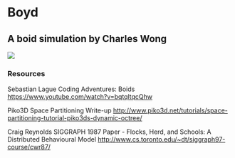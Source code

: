 # Boyd
## A boid simulation by Charles Wong

![](boid.gif)

### Resources

Sebastian Lague Coding Adventures: Boids <https://www.youtube.com/watch?v=bqtqltqcQhw>

Piko3D Space Partitioning Write-up <http://www.piko3d.net/tutorials/space-partitioning-tutorial-piko3ds-dynamic-octree/>

Craig Reynolds SIGGRAPH 1987 Paper -  Flocks, Herd, and Schools: A Distributed Behavioural Model <http://www.cs.toronto.edu/~dt/siggraph97-course/cwr87/>